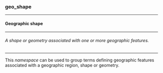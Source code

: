 ### geo_shape



------
#### Geographic shape



------
###### A shape or geometry associated with one or more geographic features.



------
This *namespace* can be used to group terms defining geographic features associated with a geographic region, shape or geometry.